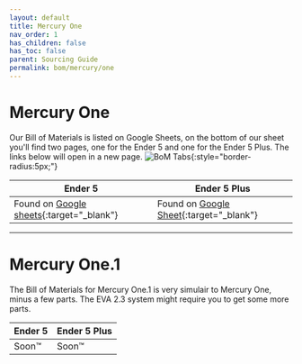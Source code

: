 ```yaml
---
layout: default
title: Mercury One
nav_order: 1
has_children: false
has_toc: false
parent: Sourcing Guide
permalink: bom/mercury/one
---
```


# Mercury One
Our Bill of Materials is listed on Google Sheets, on the bottom of our sheet you'll find two pages, one for the Ender 5 and one for the Ender 5 Plus. The links below will open in a new page.
![BoM Tabs](../../assets/img/misc/bom_tabs.png){:style="border-radius:5px;"}


| Ender 5 | Ender 5 Plus |
| --- | --- |
|Found on [Google sheets](https://docs.google.com/spreadsheets/d/1-owhvEEEitNS3nqPdwWX19QAZFfZ2GJsmCBY8H9HYg8/edit#gid=192573782){:target="_blank"} | Found on [Google Sheet](https://docs.google.com/spreadsheets/d/1-owhvEEEitNS3nqPdwWX19QAZFfZ2GJsmCBY8H9HYg8/edit#gid=1086223461){:target="_blank"}|

* * *
# Mercury One.1
The Bill of Materials for Mercury One.1 is very simulair to Mercury One, minus a few parts. The EVA 2.3 system might require you to get some more parts.

| Ender 5 | Ender 5 Plus |
| ------- | ------------ |
| Soon™   | Soon™        |